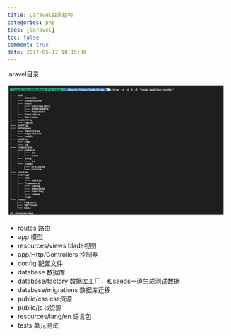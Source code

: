 ```yaml
---
title: Laravel目录结构
categories: php
tags: [laravel]
toc: false
comment: true
date: 2017-05-17 18:15:38
---
```



laravel目录

<img src="laravel-study-note-structure/20170517149501610994155.png" width="492" height="297"/>

<!--more-->

* routes 路由
* app	 模型
* resources/views  blade视图
* app/Http/Controllers 控制器
* config 配置文件
* database  数据库
* database/factory 数据库工厂，和seeds一道生成测试数据
* database/migrations  数据库迁移
* public/css css资源
* public/js js资源
* resources/lang/en  语言包
* tests  单元测试
